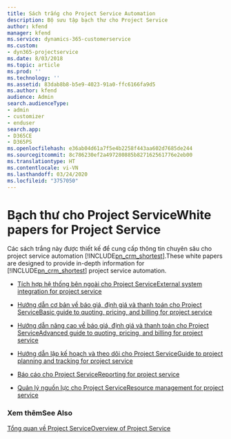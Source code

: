 ```yaml
---
title: Sách trắng cho Project Service Automation
description: Bộ sưu tập bạch thư cho Project Service
author: kfend
manager: kfend
ms.service: dynamics-365-customerservice
ms.custom:
- dyn365-projectservice
ms.date: 8/03/2018
ms.topic: article
ms.prod: ''
ms.technology: ''
ms.assetid: 83dab8b8-b5e9-4023-91a0-ffc6166fa9d5
ms.author: kfend
audience: Admin
search.audienceType:
- admin
- customizer
- enduser
search.app:
- D365CE
- D365PS
ms.openlocfilehash: e36ab04d61a7f5e4b2258f443aa602d7685de244
ms.sourcegitcommit: 8c786230ef2a497280885b827162561776e2eb00
ms.translationtype: HT
ms.contentlocale: vi-VN
ms.lasthandoff: 03/24/2020
ms.locfileid: "3757050"
---
```

# <a name="white-papers-for-project-service"></a><span data-ttu-id="2f5ea-103">Bạch thư cho Project Service</span><span class="sxs-lookup"><span data-stu-id="2f5ea-103">White papers for Project Service</span></span>

<span data-ttu-id="2f5ea-104">Các sách trắng này được thiết kế để cung cấp thông tin chuyên sâu cho project service automation [!INCLUDE[pn_crm_shortest](../includes/pn-crm-shortest.md)].</span><span class="sxs-lookup"><span data-stu-id="2f5ea-104">These white papers are designed to provide in-depth information for [!INCLUDE[pn_crm_shortest](../includes/pn-crm-shortest.md)] project service automation.</span></span>

-   [<span data-ttu-id="2f5ea-105">Tích hợp hệ thống bên ngoài cho Project Service</span><span class="sxs-lookup"><span data-stu-id="2f5ea-105">External system integration for project service</span></span>](https://go.microsoft.com/fwlink/?LinkId=825445)

-   [<span data-ttu-id="2f5ea-106">Hướng dẫn cơ bản về báo giá, định giá và thanh toán cho Project Service</span><span class="sxs-lookup"><span data-stu-id="2f5ea-106">Basic guide to quoting, pricing, and billing for project service</span></span>](https://go.microsoft.com/fwlink/?LinkId=825241)

-   [<span data-ttu-id="2f5ea-107">Hướng dẫn nâng cao về báo giá, định giá và thanh toán cho Project Service</span><span class="sxs-lookup"><span data-stu-id="2f5ea-107">Advanced guide to quoting, pricing, and billing for project service</span></span>](https://go.microsoft.com/fwlink/?LinkId=825242)

-   [<span data-ttu-id="2f5ea-108">Hướng dẫn lập kế hoạch và theo dõi cho Project Service</span><span class="sxs-lookup"><span data-stu-id="2f5ea-108">Guide to project planning and tracking for project service</span></span>](https://go.microsoft.com/fwlink/?LinkId=825243)

-   [<span data-ttu-id="2f5ea-109">Báo cáo cho Project Service</span><span class="sxs-lookup"><span data-stu-id="2f5ea-109">Reporting for project service</span></span>](https://go.microsoft.com/fwlink/?LinkId=825446)

-   [<span data-ttu-id="2f5ea-110">Quản lý nguồn lực cho Project Service</span><span class="sxs-lookup"><span data-stu-id="2f5ea-110">Resource management for project service</span></span>](https://go.microsoft.com/fwlink/?LinkId=825244)

### <a name="see-also"></a><span data-ttu-id="2f5ea-111">Xem thêm</span><span class="sxs-lookup"><span data-stu-id="2f5ea-111">See Also</span></span>
 [<span data-ttu-id="2f5ea-112">Tổng quan về Project Service</span><span class="sxs-lookup"><span data-stu-id="2f5ea-112">Overview of Project Service</span></span>](../project-service/overview.md)
